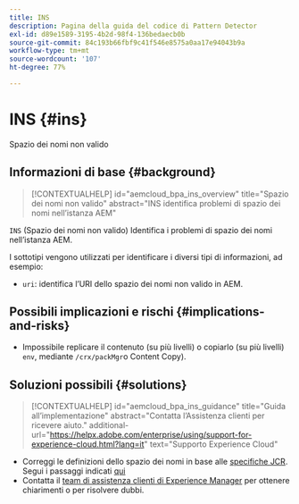```yaml
---
title: INS
description: Pagina della guida del codice di Pattern Detector
exl-id: d89e1589-3195-4b2d-98f4-136bedaecb0b
source-git-commit: 84c193b66fbf9c41f546e8575a0aa17e94043b9a
workflow-type: tm+mt
source-wordcount: '107'
ht-degree: 77%

---
```


# INS {#ins}

Spazio dei nomi non valido

## Informazioni di base {#background}

>[!CONTEXTUALHELP]
>id="aemcloud_bpa_ins_overview"
>title="Spazio dei nomi non valido"
>abstract="INS identifica problemi di spazio dei nomi nell’istanza AEM"

`INS`  (Spazio dei nomi non valido) Identifica i problemi di spazio dei nomi nell’istanza AEM.

I sottotipi vengono utilizzati per identificare i diversi tipi di informazioni, ad esempio:

* `uri`: identifica l’URI dello spazio dei nomi non valido in AEM.

## Possibili implicazioni e rischi {#implications-and-risks}

* Impossibile replicare il contenuto (su più livelli) o copiarlo (su più livelli) `env`, mediante `/crx/packMgr`o Content Copy).

## Soluzioni possibili {#solutions}

>[!CONTEXTUALHELP]
>id="aemcloud_bpa_ins_guidance"
>title="Guida all’implementazione"
>abstract="Contatta l’Assistenza clienti per ricevere aiuto."
>additional-url="https://helpx.adobe.com/enterprise/using/support-for-experience-cloud.html?lang=it" text="Supporto Experience Cloud"

* Correggi le definizioni dello spazio dei nomi in base alle [specifiche JCR](https://developer.adobe.com/experience-manager/reference-materials/spec/jcr/1.0/4.5_Namespaces.html?lang=it). Segui i passaggi indicati [qui](https://experienceleaguecommunities.adobe.com/t5/adobe-experience-manager/how-can-i-delete-a-namespace-created-in-crx/td-p/225163)
* Contatta il [team di assistenza clienti di Experience Manager](https://helpx.adobe.com/enterprise/using/support-for-experience-cloud.html?lang=it) per ottenere chiarimenti o per risolvere dubbi.
